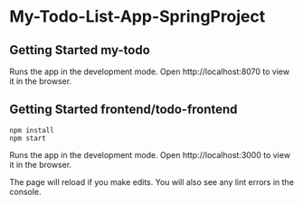 # My-Todo-List-App-SpringProject

## Getting Started my-todo

Runs the app in the development mode.
Open http://localhost:8070 to view it in the browser.



## Getting Started frontend/todo-frontend
```
npm install
npm start
```

Runs the app in the development mode.
Open http://localhost:3000 to view it in the browser.

The page will reload if you make edits.
You will also see any lint errors in the console.
